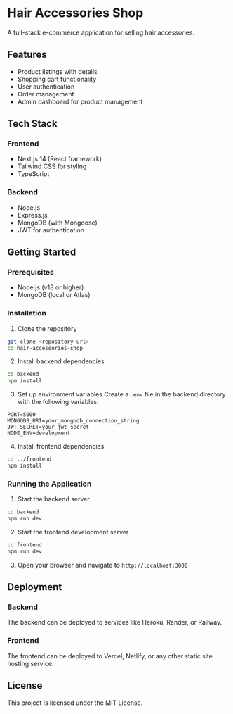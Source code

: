 # Hair Accessories Shop

A full-stack e-commerce application for selling hair accessories.

## Features

- Product listings with details
- Shopping cart functionality
- User authentication
- Order management
- Admin dashboard for product management

## Tech Stack

### Frontend
- Next.js 14 (React framework)
- Tailwind CSS for styling
- TypeScript

### Backend
- Node.js
- Express.js
- MongoDB (with Mongoose)
- JWT for authentication

## Getting Started

### Prerequisites

- Node.js (v18 or higher)
- MongoDB (local or Atlas)

### Installation

1. Clone the repository
```bash
git clone <repository-url>
cd hair-accessories-shop
```

2. Install backend dependencies
```bash
cd backend
npm install
```

3. Set up environment variables
Create a `.env` file in the backend directory with the following variables:
```
PORT=5000
MONGODB_URI=your_mongodb_connection_string
JWT_SECRET=your_jwt_secret
NODE_ENV=development
```

4. Install frontend dependencies
```bash
cd ../frontend
npm install
```

### Running the Application

1. Start the backend server
```bash
cd backend
npm run dev
```

2. Start the frontend development server
```bash
cd frontend
npm run dev
```

3. Open your browser and navigate to `http://localhost:3000`

## Deployment

### Backend
The backend can be deployed to services like Heroku, Render, or Railway.

### Frontend
The frontend can be deployed to Vercel, Netlify, or any other static site hosting service.

## License

This project is licensed under the MIT License.
